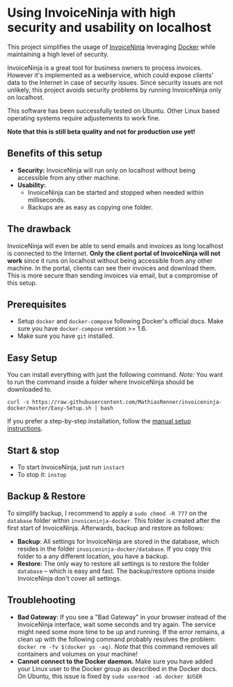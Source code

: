# Using InvoiceNinja with high security and usability on localhost
This project simplifies the usage of [InvoiceNinja](https://github.com/invoiceninja/invoiceninja) leveraging [Docker](http://docker.com/) while maintaining a high level of security.

InvoiceNinja is a great tool for business owners to process invoices. However it's implemented as a webservice, which could expose clients' data to the Internet in case of security issues. Since security issues are not unlikely, this project avoids security problems by running InvoiceNinja only on localhost.

This software has been successfully tested on Ubuntu. Other Linux based operating systems require adjustements to work fine.

**Note that this is still beta quality and not for production use yet!**

Benefits of this setup
-----------
- **Security:** InvoiceNinja will run only on localhost without being accessible from any other machine.
- **Usability:**
  - InvoiceNinja can be started and stopped when needed within milliseconds.
  - Backups are as easy as copying one folder.


The drawback
------------
InvoiceNinja will even be able to send emails and invoices as long localhost is connected to the Internet. **Only the client portal of InvoiceNinja will not work** since it runs on localhost without being accessible from any other machine. In the portal, clients can see their invoices and download them. This is more secure than sending invoices via email, but a compromise of this setup.


Prerequisites
---------------
- Setup `docker` and `docker-compose` following Docker's official docs. Make sure you have `docker-compose` version >= 1.6.
- Make sure you have `git` installed.

Easy Setup
---------------
You can install everything with just the following command. *Note:* You want to run the command inside a folder where InvoiceNinja should be downloaded to.

```
curl -s https://raw.githubusercontent.com/MathiasRenner/invoiceninja-docker/master/Easy-Setup.sh | bash
```

If you prefer a step-by-step installation, follow the [manual setup instructions](https://github.com/MathiasRenner/invoiceninja-docker/blob/master/MANUAL-SETUP.md).


Start & stop
--------------
- To start InvoiceNinja, just run `instart`
- To stop it: `instop`


Backup & Restore
----------------
To simplify backup, I recommend to apply a `sudo chmod -R 777` on the `database` folder within `invoiceninja-docker`. This folder is created after the first start of InvoiceNinja. Afterwards, backup and restore as follows:

- **Backup**: All settings for InvoiceNinja are stored in the database, which resides in the folder `invoiceninja-docker/database`. If you copy this folder to a any different location, you have a backup.
- **Restore**: The only way to restore all settings is to restore the folder `database` – which is easy and fast. The backup/restore options inside InvoiceNinja don't cover all settings.


Troublehooting
-------------
- **Bad Gateway**: If you see a "Bad Gateway" in your browser instead of the InvoiceNinja interface, wait some seconds and try again. The service might need some more time to be up and running. If the error remains, a clean up with the following command probably resolves the problem: `docker rm -fv $(docker ps -aq)`.  *Note* that this command removes all containers and volumes on your machine!
- **Cannot connect to the Docker daemon.** Make sure you have added your Linux user to the Docker group as described in the Docker docs. On Ubuntu, this issue is fixed by `sudo usermod -aG docker $USER`
